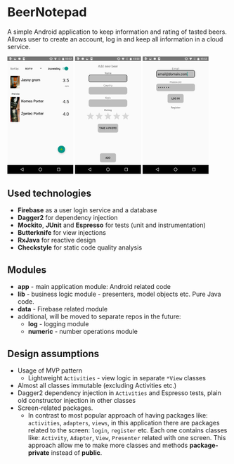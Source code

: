 # BeerNotepad

A simple Android application to keep information and rating of tasted beers.
Allows user to create an account, log in and keep all information in a cloud service.

<img src=graphics/Screenshot_20161124-155238.png width=150 />
<img src=graphics/Screenshot_20161124-155320.png width=150 />
<img src=graphics/Screenshot_20161124-155400.png width=150 />

## Used technologies

* **Firebase** as a user login service and a database
* **Dagger2** for dependency injection
* **Mockito**, **JUnit** and **Espresso** for tests (unit and instrumentation)
* **Butterknife** for view injections
* **RxJava** for reactive design
* **Checkstyle** for static code quality analysis

## Modules

* **app** - main application module: Android related code
* **lib** - business logic module - presenters, model objects etc. Pure Java code.
* **data** - Firebase related module
* additional, will be moved to separate repos in the future:
  * **log** - logging module
  * **numeric** - number operations module

## Design assumptions

* Usage of MVP pattern
  * Lightweight `Activities` - view logic in separate `*View` classes
* Almost all classes immutable (excluding Activities etc.)
* Dagger2 dependency injection in `Activities` and Espresso tests, plain old constructor injection in other classes
* Screen-related packages. 
  * In contrast to most popular approach of having packages like: `activities`, `adapters`, `views`,
  in this application there are packages related to the screen: `login`, `register` etc. Each one contains classes like:
  `Activity`, `Adapter`, `View`, `Presenter` related with one screen.
  This approach allow me to make more classes and methods **package-private** instead of **public**.
